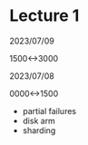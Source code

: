 # Lecture 1

2023/07/09

1500<->3000

2023/07/08

0000<->1500

- partial failures
- disk arm
- sharding
